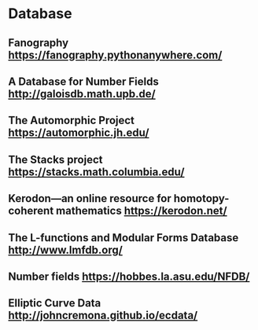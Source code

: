 # Database
## Fanography https://fanography.pythonanywhere.com/
## A Database for Number Fields http://galoisdb.math.upb.de/
## The Automorphic Project https://automorphic.jh.edu/
## The Stacks project https://stacks.math.columbia.edu/
## Kerodon—an online resource for homotopy-coherent mathematics https://kerodon.net/
## The L-functions and Modular Forms Database http://www.lmfdb.org/
## Number fields https://hobbes.la.asu.edu/NFDB/
## Elliptic Curve Data http://johncremona.github.io/ecdata/
